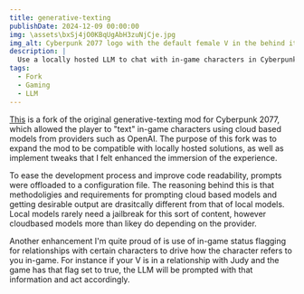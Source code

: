 ```yaml
---
title: generative-texting
publishDate: 2024-12-09 00:00:00
img: \assets\bxSj4jO0KBqUgAbH3zuNjCje.jpg
img_alt: Cyberpunk 2077 logo with the default female V in the behind it, the backgrop is Night City with a strong yellow hue.
description: |
  Use a locally hosted LLM to chat with in-game characters in Cyberpunk 2077.
tags:
  - Fork
  - Gaming
  - LLM
---
```


[This](https://github.com/AAbushady/generative-texting) is a fork of the original generative-texting mod for Cyberpunk 2077, which allowed the player to "text" in-game characters using cloud based models from providers such as OpenAI. The purpose of this fork was to expand the mod to be compatible with locally hosted solutions, as well as implement tweaks that I felt enhanced the immersion of the experience.

To ease the development process and improve code readability, prompts were offloaded to a configuration file. The reasoning behind this is that methodoligies and requirements for prompting cloud based models and getting desirable output are drasitcally different from that of local models. Local models rarely need a jailbreak for this sort of content, however cloudbased models more than likey do depending on the provider.

Another enhancement I'm quite proud of is use of in-game status flagging for relationships with certain characters to drive how the character refers to you in-game. For instance if your V is in a relationship with Judy and the game has that flag set to true, the LLM will be prompted with that information and act accordingly.
